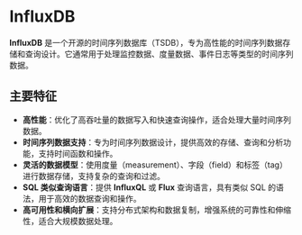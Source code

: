 # InfluxDB

**InfluxDB** 是一个开源的时间序列数据库（TSDB），专为高性能的时间序列数据存储和查询设计。它通常用于处理监控数据、度量数据、事件日志等类型的时间序列数据。

## 主要特征

- **高性能**：优化了高吞吐量的数据写入和快速查询操作，适合处理大量时间序列数据。
- **时间序列数据支持**：专为时间序列数据设计，提供高效的存储、查询和分析功能，支持时间函数和操作。
- **灵活的数据模型**：使用度量（measurement）、字段（field）和标签（tag）进行数据存储，支持复杂的查询和过滤。
- **SQL 类似查询语言**：提供 **InfluxQL** 或 **Flux** 查询语言，具有类似 SQL 的语法，用于高效的数据查询和操作。
- **高可用性和横向扩展**：支持分布式架构和数据复制，增强系统的可靠性和伸缩性，适合大规模数据处理。
